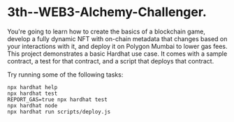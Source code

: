 # 3th--WEB3-Alchemy-Challenger.

You're going to learn how to create the basics of a blockchain game, develop a fully dynamic NFT with
on-chain metadata that changes based on your interactions with it, and deploy it on Polygon Mumbai to
lower gas fees. This project demonstrates a basic Hardhat use case. It comes with a sample contract, a
test for that contract, and a script that deploys that contract.

Try running some of the following tasks:

```shell
npx hardhat help
npx hardhat test
REPORT_GAS=true npx hardhat test
npx hardhat node
npx hardhat run scripts/deploy.js
```
